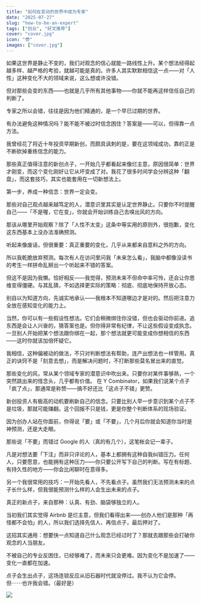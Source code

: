 ```yaml
---
title: "如何在变动的世界中成为专家"
date: "2025-07-27"
slug: "how-to-be-an-expert"
tags: ["创业", "好文推荐"]
cover: "cover.jpg"
icon: "😎"
images: ["cover.jpg"]
---
```

如果这世界是静止不变的，我们对观念的信心就能一路线性上升。某个想法经得起越多样、越严格的考验，就越可能是真的。许多人其实默默相信这一点——对「人性」这种变化不大的领域来说，这么想或许没错。



但对那些会变的东西——也就是几乎所有其他事物——你就不能再这样信任自己的判断了。



专家之所以会错，往往是因为他们精通的，是一个早已过期的世界。



有办法避免这种情况吗？能不能不被过时信念困住？答案是——可以，但得靠一点方法。



我曾经花了将近十年投资早期新创，而颇具讽刺的是，要在这领域成功，靠的正是不断砍掉重练信念的能力。



那些真正值得注意的新创点子，一开始几乎都看起来像烂主意，原因很简单：世界才刚变，而这个变化刚好让它从坏变成了对。我花了很多时间学会分辨这种「翻盘」，而这套技巧，其实也能套用在一切新想法上。



第一步，养成一种信念：世界一定会变。



那些对自己观点越来越笃定的人，潜意识里其实是认定世界静止。只要你不时提醒自己——「不是喔，它在变」，你就会开始训练自己去嗅出风的方向。



那该从哪里开始观察？除了「人性不太变」这条中等实用的原则外，很抱歉，变化这东西基本上没办法准确预测。



听起来像废话，但很重要：真正重要的变化，几乎从来都来自意料之外的方向。



所以我乾脆放弃预测。每次有人在访问里问我「未来怎么看」，我脑中都像没读书的考生一样拼命乱掰出一个听起来不错的答案。



但这不是因为我懒。恰好相反——我觉得，预测未来不但命中率可怜，还会让你思维变得僵硬。与其乱猜，不如选择更实际的策略：彻底、彻底地保持开放心态。



别自以为知道方向，先诚实地承认——我根本不知道哪边才是对的。然后把注意力全放在感知变化的能力上。



当然，你可以有一些假设性想法。它们会稍微绑住你没错，但也会驱动你前进。追东西是会让人兴奋的，猜答案也是。但你得非常有纪律，不让这些假设变成执念。
一旦别人开始把某个想法跟你绑在一起，那个想法就更可能变成你想相信的东西——这时你就该加倍怀疑它。



我相信，这种偏被动的做法，不只对判断想法有帮助，连产出想法也一样管用。真正的诀窍不是「刻意去想」，而是解决问题时，不打断那些莫名冒出来的直觉。



那些变化的风，常从某个领域专家的潜意识中吹出来。只要你对某件事够熟，一个突然跳出来的怪念头，几乎都有价值。
在 Y Combinator，如果我们说某个点子「疯了点」，那通常是称赞——搞不好还比「这点子不错」更赞。



新创投资人有极高的动机要刷新自己的信念。只要比别人早一步意识到某个点子不是垃圾，那就可能赚翻。这个回报不只是钱，更是你整个判断体系的现场验证。



因为创办人站在你面前，你得说「要」或「不要」，几个月后你就会知道你当时是神预测，还是大走眼。



那些说「不要」而错过 Google 的人（真的有几个），这笔帐会记一辈子。



凡是对想法要「下注」而非只评论的人，基本上都拥有这种自我纠错压力。任何人，只要愿意，也能拥有这种压力——你只要公开写下自己的判断。写在有标题、有持久性的地方——你会比闲聊时在意得多。



另一个我很常用的技巧：一开始先看人，不先看点子。虽然我们无法预测未来的点子长什么样，但我很能预测什么样的人会生出未来的点子。



真正的新点子，来自那种：认真、有劲、脑袋够独立的人。



当初我们其实觉得 Airbnb 是烂主意，但我们看得出来——创办人他们是那种「再怪都不会怕」的人，所以我们选择先信人、再信点子，最后押对了。



这招其实通用：想要快一点知道自己什么观念已经过时了？那就去跟那些会打破你观念的人当朋友。



不被自己的专业反困住，已经够难了，而未来只会更难。因为变化不是加速了——变化一直都在加速。



点子会生出点子，这场连锁反应从旧石器时代就没停过。我不认为它会停。
但⋯⋯也许我会错。（最好是）




![](https://prod-files-secure.s3.us-west-2.amazonaws.com/112d0858-5090-4d34-a606-b75eb8d65fd2/46476355-9cf3-4e99-9b7a-3531bc426380/1000202064.png?X-Amz-Algorithm=AWS4-HMAC-SHA256&X-Amz-Content-Sha256=UNSIGNED-PAYLOAD&X-Amz-Credential=ASIAZI2LB466TF62T2WM%2F20250930%2Fus-west-2%2Fs3%2Faws4_request&X-Amz-Date=20250930T212818Z&X-Amz-Expires=3600&X-Amz-Security-Token=IQoJb3JpZ2luX2VjEG0aCXVzLXdlc3QtMiJIMEYCIQC3IZqzEOdEPdGy4PefZv4Cwqsk8gyWy73RGkyoQ60%2FzAIhAIUgSoWINlxGBe2vcA1DLOz4%2FlHYOtv8sBRx37QqXoRNKogECPb%2F%2F%2F%2F%2F%2F%2F%2F%2F%2FwEQABoMNjM3NDIzMTgzODA1IgygN6jLJTUmbawSOewq3AOhQ8j8mowX%2Fh4WxC3YgUcafph5MCIEm5LzVS9BhsZtfZ9tGG%2F7ziQ8jXyxz7qPy7c0rlRxiHiV%2Br%2BO7b6%2BQNHfrdHzAzGqgRisD7LLCkhygKOnHfZcO%2FX6K0vqMH4PsVVXvwqO870k4x%2BFMWR5Bmp0xtADaYhtQlH7TDpdP30fpheer6Hg%2F0LplTDjnEHXobyG6vSKfdFWpH9PaGLHydt6pONWBV9%2BQ3NTPzBJfStqo4lrGmKn%2BKPtgtfLzMmtNnp9hl8mw7GJiDZNY3ZZ4mLxbRLXg0aQdALZXbotH%2BwGEok3puEbU7qBWMx%2B00tSdgZEkMHEB%2FzGTsmt8eJCx5KGNYc0YxBSpzy%2FmgHbKcuTgG1IDdFaC0KdlklcZX8cDS6Y6DrgxVQtcm2DlFMruufmwJfljRdgVijqW0iChqTXCzhomo1YD1dw2MlZypjuf2NPhCHd0%2FDXPiNncV8njsa1UNsZL5CFSGvrSMnNcGieS6WeGWwcZ%2BLYkoiN8PZWoUOFECUZ8nsMdNqp3ldCn6EU3B9PorH7FSUaRp7VN3D%2BvXW6dxw%2Bc0K4C726LiFLujpuQRdM0xgC8lrpwsGQkJQxpFlkQisLGjGqM3fnAn5YYp%2F5i1lUWhfvpSq7ZjDu%2BvDGBjqkAQXOxKFNAkdflQUbvenNZEEWPdEOrutAsCMocIWixuJK3crAX92o0nSXkwC%2BSM%2FsBSrtOE2sNZNH%2BXACNOljsOzHIa67P1MOXmMYEP83Thz0icvM%2B10m9yVMY%2BUGAM1VcbJtdDda73C2UNX2N07rpeGBvyItFWOxj%2B%2BKCroE4XCk53gn%2FiIrMHuGf%2BPGJoYuRvT8vetkmNBKrNgsLwueyfVS7i9Y&X-Amz-Signature=f225e91943215ea4269e8b5c699788783b413b54febe1baf72e5dc9606e1a0f9&X-Amz-SignedHeaders=host&x-amz-checksum-mode=ENABLED&x-id=GetObject)

